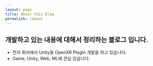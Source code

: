 ```yaml
---
layout: page
title: About this blog
permalink: /about
---
```


## 개발하고 있는 내용에 대해서 정리하는 블로그 입니다.

- 전자 회사에서 Unity용 OpenXR PlugIn 개발을 하고 있습니다.
- Game, Unity, Web, ML에 관심 있습니다.